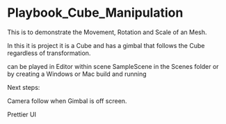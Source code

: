 # Playbook_Cube_Manipulation
 
This is to demonstrate the Movement, Rotation and Scale of an Mesh.

In this it is project it is a Cube and has a gimbal that follows the Cube regardless of transformation.

can be played in Editor within scene SampleScene in the Scenes folder or by creating a Windows or Mac build and running

Next steps:

Camera follow when Gimbal is off screen.

Prettier UI

